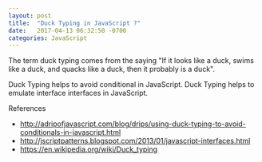 ```yaml
---
layout: post
title:  "Duck Typing in JavaScript ?"
date:   2017-04-13 06:32:50 -0700
categories: JavaScript
---
```


The term duck typing comes from the saying "If it looks
like a duck, swims like a duck, and quacks like a duck,
then it probably is a duck".

Duck Typing helps to avoid conditional in JavaScript.
Duck Typing helps to emulate interface interfaces in JavaScript.

References

- http://adripofjavascript.com/blog/drips/using-duck-typing-to-avoid-conditionals-in-javascript.html
- http://jscriptpatterns.blogspot.com/2013/01/javascript-interfaces.html
- https://en.wikipedia.org/wiki/Duck_typing
